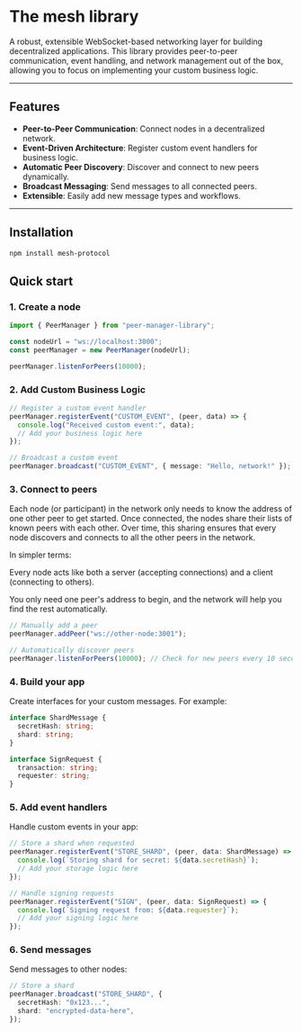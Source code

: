 # The mesh library

A robust, extensible WebSocket-based networking layer for building decentralized applications. This library provides peer-to-peer communication, event handling, and network management out of the box, allowing you to focus on implementing your custom business logic.

---

## Features

- **Peer-to-Peer Communication**: Connect nodes in a decentralized network.
- **Event-Driven Architecture**: Register custom event handlers for business logic.
- **Automatic Peer Discovery**: Discover and connect to new peers dynamically.
- **Broadcast Messaging**: Send messages to all connected peers.
- **Extensible**: Easily add new message types and workflows.

---

## Installation

```bash
npm install mesh-protocol
```

## Quick start

### 1. Create a node

```typescript
import { PeerManager } from "peer-manager-library";

const nodeUrl = "ws://localhost:3000";
const peerManager = new PeerManager(nodeUrl);

peerManager.listenForPeers(10000);
```

### 2. Add Custom Business Logic

```typescript
// Register a custom event handler
peerManager.registerEvent("CUSTOM_EVENT", (peer, data) => {
  console.log("Received custom event:", data);
  // Add your business logic here
});

// Broadcast a custom event
peerManager.broadcast("CUSTOM_EVENT", { message: "Hello, network!" });
```

### 3. Connect to peers

Each node (or participant) in the network only needs to know the address of one other peer to get started. Once connected, the nodes share their lists of known peers with each other. Over time, this sharing ensures that every node discovers and connects to all the other peers in the network.

In simpler terms:

Every node acts like both a server (accepting connections) and a client (connecting to others).

You only need one peer's address to begin, and the network will help you find the rest automatically.

```typescript
// Manually add a peer
peerManager.addPeer("ws://other-node:3001");

// Automatically discover peers
peerManager.listenForPeers(10000); // Check for new peers every 10 seconds
```

### 4. Build your app

Create interfaces for your custom messages. For example:

```typescript
interface ShardMessage {
  secretHash: string;
  shard: string;
}

interface SignRequest {
  transaction: string;
  requester: string;
}
```

### 5. Add event handlers

Handle custom events in your app:

```typescript
// Store a shard when requested
peerManager.registerEvent("STORE_SHARD", (peer, data: ShardMessage) => {
  console.log(`Storing shard for secret: ${data.secretHash}`);
  // Add your storage logic here
});

// Handle signing requests
peerManager.registerEvent("SIGN", (peer, data: SignRequest) => {
  console.log(`Signing request from: ${data.requester}`);
  // Add your signing logic here
});
```

### 6. Send messages

Send messages to other nodes:

```typescript
// Store a shard
peerManager.broadcast("STORE_SHARD", {
  secretHash: "0x123...",
  shard: "encrypted-data-here",
});
```
